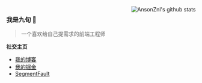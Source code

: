<img align="right" alt="AnsonZnl's github stats" src="https://github-readme-stats.vercel.app/api?username=AnsonZnl&show_icons=true"/>

### 我是九旬 👋

> 一个喜欢给自己提需求的前端工程师

**社交主页**
- [我的博客](https://ansonznl.github.io)
- [我的掘金](https://juejin.cn/user/4037062426631288)
- [SegmentFault](https://segmentfault.com/u/ansonznl)


